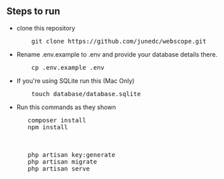 ## Steps to run

<ul>
<li>clone this repository
<pre>
    git clone https://github.com/junedc/webscope.git
</pre>
</li>

<li>Rename .env.example to .env and provide your database details there.</li>

<pre>
    cp .env.example .env
</pre>

<li>If you're using SQLite run this (Mac Only)</li>

<pre>
    touch database/database.sqlite
</pre>


<li>Run this commands as they shown

   <pre>
   composer install
   npm install
   
   
   
   php artisan key:generate
   php artisan migrate
   php artisan serve
      
   
   </pre> 


</li>




</ul>

